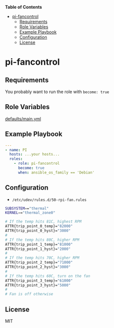 **Table of Contents** 

- [pi-fancontrol](#pi-fancontrol)
  - [Requirements](#requirements)
  - [Role Variables](#role-variables)
  - [Example Playbook](#example-playbook)
  - [Configuration](#configuration)
  - [License](#license)

# pi-fancontrol

## Requirements

You probably want to run the role with `become: true`

## Role Variables

[defaults/main.yml](https://github.com/philwelz/ansible-playbooks/blob/master/roles/pi-fancontrol/defaults/main.yaml)

## Example Playbook

```yaml
---
- name: PI
  hosts: ...your hosts...
  roles:
    - role: pi-fancontrol
      become: true
      when: ansible_os_family == 'Debian' 
```

## Configuration

* `/etc/udev/rules.d/50-rpi-fan.rules`

```bash
SUBSYSTEM=="thermal"
KERNEL=="thermal_zone0"

# If the temp hits 81C, highest RPM
ATTR{trip_point_0_temp}="82000"
ATTR{trip_point_0_hyst}="3000"
#
# If the temp hits 80C, higher RPM
ATTR{trip_point_1_temp}="81000"
ATTR{trip_point_1_hyst}="2000"
#
# If the temp hits 70C, higher RPM
ATTR{trip_point_2_temp}="71000"
ATTR{trip_point_2_hyst}="3000"
#
# If the temp hits 60C, turn on the fan
ATTR{trip_point_3_temp}="61000"
ATTR{trip_point_3_hyst}="5000"
#
# Fan is off otherwise
```
## License

MIT